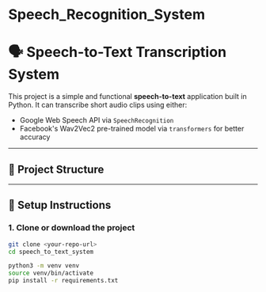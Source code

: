 # Speech_Recognition_System

# 🗣️ Speech-to-Text Transcription System

This project is a simple and functional **speech-to-text** application built in Python. It can transcribe short audio clips using either:

- Google Web Speech API via `SpeechRecognition`
- Facebook's Wav2Vec2 pre-trained model via `transformers` for better accuracy

---

## 📁 Project Structure


---

## 🚀 Setup Instructions

### 1. Clone or download the project

```bash
git clone <your-repo-url>
cd speech_to_text_system

python3 -m venv venv
source venv/bin/activate
pip install -r requirements.txt
